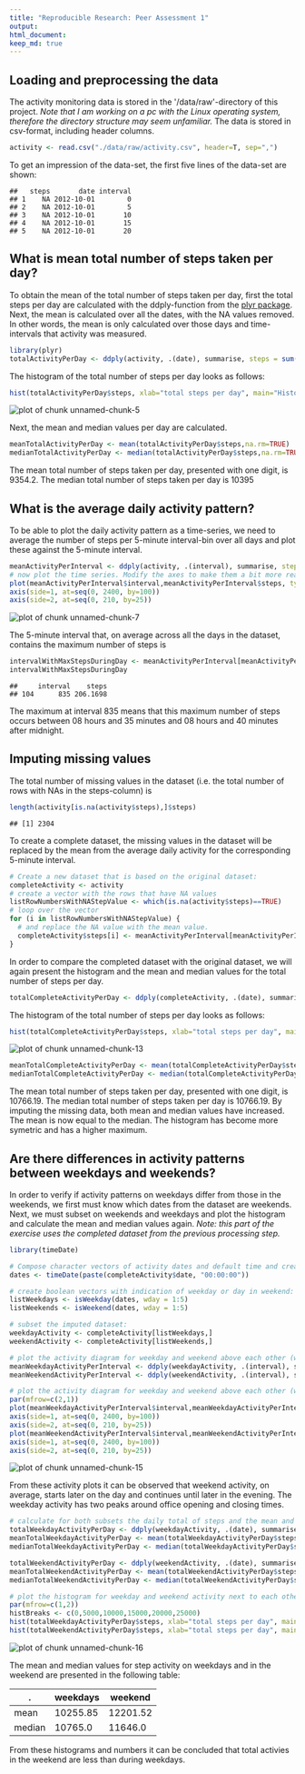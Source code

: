 ```yaml
---
title: "Reproducible Research: Peer Assessment 1"
output: 
html_document:
keep_md: true
---
```




## Loading and preprocessing the data
The activity monitoring data is stored in the '/data/raw'-directory of this project. *Note that I am working on a pc with the Linux operating system, therefore the directory structure may seem unfamiliar.* The data is stored in csv-format, including header columns.

```r
activity <- read.csv("./data/raw/activity.csv", header=T, sep=",")
```
To get an impression of the data-set, the first five lines of the data-set are shown:

```
##   steps       date interval
## 1    NA 2012-10-01        0
## 2    NA 2012-10-01        5
## 3    NA 2012-10-01       10
## 4    NA 2012-10-01       15
## 5    NA 2012-10-01       20
```


## What is mean total number of steps taken per day?
To obtain the mean of the total number of steps taken per day, first the total steps per day are calculated with the ddply-function from the [plyr package](http://cran.r-project.org/web/packages/plyr/index.html). Next, the mean is calculated over all the dates, with the NA values removed. In other words, the mean is only calculated over those days and time-intervals that activity was measured.

```r
library(plyr)
totalActivityPerDay <- ddply(activity, .(date), summarise, steps = sum(steps,na.rm=TRUE))
```
The histogram of the total number of steps per day looks as follows:

```r
hist(totalActivityPerDay$steps, xlab="total steps per day", main="Histogram based on original dataset")
```

![plot of chunk unnamed-chunk-5](figure/unnamed-chunk-5-1.png) 

Next, the mean and median values per day are calculated.

```r
meanTotalActivityPerDay <- mean(totalActivityPerDay$steps,na.rm=TRUE)
medianTotalActivityPerDay <- median(totalActivityPerDay$steps,na.rm=TRUE)
```

The mean total number of steps taken per day, presented with one digit, is 9354.2. The median total number of steps taken per day is 10395

## What is the average daily activity pattern?
To be able to plot the daily activity pattern as a time-series, we need to average the number of steps per 5-minute interval-bin over all days and plot these against the 5-minute interval.


```r
meanActivityPerInterval <- ddply(activity, .(interval), summarise, steps = mean(steps,na.rm=TRUE))
# now plot the time series. Modify the axes to make them a bit more readible:
plot(meanActivityPerInterval$interval,meanActivityPerInterval$steps, type = "l", xlab="time (in '24hr+mi' notation)", ylab="steps", main="Daily activity pattern", axes=FALSE)
axis(side=1, at=seq(0, 2400, by=100))
axis(side=2, at=seq(0, 210, by=25))
```

![plot of chunk unnamed-chunk-7](figure/unnamed-chunk-7-1.png) 

The 5-minute interval that, on average across all the days in the dataset, contains the maximum number of steps is

```r
intervalWithMaxStepsDuringDay <- meanActivityPerInterval[meanActivityPerInterval$steps == max(meanActivityPerInterval$steps),]
intervalWithMaxStepsDuringDay
```

```
##     interval    steps
## 104      835 206.1698
```


The maximum at interval 835 means that this maximum number of steps occurs between 08 hours and 35 minutes and 08 hours and 40 minutes after midnight.

## Imputing missing values

The total number of missing values in the dataset (i.e. the total number of rows with NAs in the steps-column) is

```r
length(activity[is.na(activity$steps),]$steps)
```

```
## [1] 2304
```

To create a complete dataset, the missing values in the dataset will be replaced by the mean from the average daily activity for the corresponding 5-minute interval.


```r
# Create a new dataset that is based on the original dataset:
completeActivity <- activity
# create a vector with the rows that have NA values
listRowNumbersWithNAStepValue <- which(is.na(activity$steps)==TRUE)
# loop over the vector
for (i in listRowNumbersWithNAStepValue) {
  # and replace the NA value with the mean value.
  completeActivity$steps[i] <- meanActivityPerInterval[meanActivityPerInterval$interval == completeActivity[i,]$interval,]$steps
}
```

In order to compare the completed dataset with the original dataset, we will again present the histogram and the mean and median values for the total number of steps per day.


```r
totalCompleteActivityPerDay <- ddply(completeActivity, .(date), summarise, steps = sum(steps,na.rm=TRUE))
```
The histogram of the total number of steps per day looks as follows:

```r
hist(totalCompleteActivityPerDay$steps, xlab="total steps per day", main="Histogram based on imputed dataset")
```

![plot of chunk unnamed-chunk-13](figure/unnamed-chunk-13-1.png) 


```r
meanTotalCompleteActivityPerDay <- mean(totalCompleteActivityPerDay$steps,na.rm=TRUE)
medianTotalCompleteActivityPerDay <- median(totalCompleteActivityPerDay$steps,na.rm=TRUE)
```

The mean total number of steps taken per day, presented with one digit, is 10766.19. The median total number of steps taken per day is 10766.19. 
By imputing the missing data, both mean and median values have increased. The mean is now equal to the median. The histogram has become more symetric and has a higher maximum.

## Are there differences in activity patterns between weekdays and weekends?

In order to verify if activity patterns on weekdays differ from those in the weekends, we first must know which dates from the dataset are weekends. Next, we must subset on weekends and weekdays and plot the histogram and calculate the mean and median values again. *Note: this part of the exercise uses the completed dataset from the previous processing step.*


```r
library(timeDate)

# Compose character vectors of activity dates and default time and create a 'timeDate' object: 
dates <- timeDate(paste(completeActivity$date, "00:00:00"))

# create boolean vectors with indication of weekday or day in weekend:
listWeekdays <- isWeekday(dates, wday = 1:5)
listWeekends <- isWeekend(dates, wday = 1:5)

# subset the imputed dataset: 
weekdayActivity <- completeActivity[listWeekdays,]
weekendActivity <- completeActivity[listWeekends,]

# plot the activity diagram for weekday and weekend above each other (with same axis):
meanWeekdayActivityPerInterval <- ddply(weekdayActivity, .(interval), summarise, steps = mean(steps,na.rm=TRUE))
meanWeekendActivityPerInterval <- ddply(weekendActivity, .(interval), summarise, steps = mean(steps,na.rm=TRUE))

# plot the activity diagram for weekday and weekend above each other (with same axis):
par(mfrow=c(2,1))
plot(meanWeekdayActivityPerInterval$interval,meanWeekdayActivityPerInterval$steps, type = "l", xlab="time (in '24hr+mi' notation)", ylab="steps", main="Daily weekday activity pattern", axes=FALSE)
axis(side=1, at=seq(0, 2400, by=100))
axis(side=2, at=seq(0, 210, by=25))
plot(meanWeekendActivityPerInterval$interval,meanWeekendActivityPerInterval$steps, type = "l", xlab="time (in '24hr+mi' notation)", ylab="steps", main="Daily weekend activity pattern", axes=FALSE)
axis(side=1, at=seq(0, 2400, by=100))
axis(side=2, at=seq(0, 210, by=25))
```

![plot of chunk unnamed-chunk-15](figure/unnamed-chunk-15-1.png) 

From these activity plots it can be observed that weekend activity, on average, starts later on the day and continues until later in the evening. The weekday activity has two peaks around office opening and closing times. 


```r
# calculate for both subsets the daily total of steps and the mean and meadian of this total:
totalWeekdayActivityPerDay <- ddply(weekdayActivity, .(date), summarise, steps = sum(steps,na.rm=TRUE))
meanTotalWeekdayActivityPerDay <- mean(totalWeekdayActivityPerDay$steps,na.rm=TRUE)
medianTotalWeekdayActivityPerDay <- median(totalWeekdayActivityPerDay$steps,na.rm=TRUE)

totalWeekendActivityPerDay <- ddply(weekendActivity, .(date), summarise, steps = sum(steps,na.rm=TRUE))
meanTotalWeekendActivityPerDay <- mean(totalWeekendActivityPerDay$steps,na.rm=TRUE)
medianTotalWeekendActivityPerDay <- median(totalWeekendActivityPerDay$steps,na.rm=TRUE)

# plot the histogram for weekday and weekend activity next to each other (with same axis):
par(mfrow=c(1,2))
histBreaks <- c(0,5000,10000,15000,20000,25000)
hist(totalWeekdayActivityPerDay$steps, xlab="total steps per day", main="Weekday activity", breaks=histBreaks)
hist(totalWeekendActivityPerDay$steps, xlab="total steps per day", main="Weekend activity", breaks=histBreaks)
```

![plot of chunk unnamed-chunk-16](figure/unnamed-chunk-16-1.png) 

The mean and median values for step activity on weekdays and in the weekend are presented in the following table:

.    | weekdays | weekend  
--- | --- | ---  
mean | 10255.85 | 12201.52  
median | 10765.0 | 11646.0  

From these histograms and numbers it can be concluded that total activies in the weekend are less than during weekdays.
